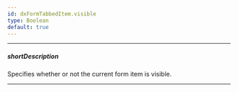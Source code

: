 ```yaml
---
id: dxFormTabbedItem.visible
type: Boolean
default: true
---
```

---
##### shortDescription
Specifies whether or not the current form item is visible.

---
